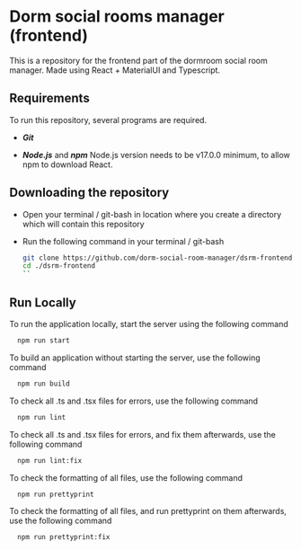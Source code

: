 # Dorm social rooms manager (frontend)

This is a repository for the frontend part of the dormroom social room manager. Made using React + MaterialUI and Typescript.

## Requirements

To run this repository, several programs are required.

- **_Git_**

- **_Node.js_** and **_npm_**
  Node.js version needs to be v17.0.0 minimum, to allow npm to download React.

## Downloading the repository

- Open your terminal / git-bash in location where you create a directory which will contain this repository

- Run the following command in your terminal / git-bash

  ```bash
  git clone https://github.com/dorm-social-room-manager/dsrm-frontend.git
  cd ./dsrm-frontend
  ``
  ```

## Run Locally

To run the application locally, start the server using the following command

```bash
  npm run start
```
To build an application without starting the server, use the following command

```bash
  npm run build
```
To check all .ts and .tsx files for errors, use the following command

```bash
  npm run lint
```
To check all .ts and .tsx files for errors, and fix them afterwards, use the following command

```bash
  npm run lint:fix
```
To check the formatting of all files, use the following command

```bash
  npm run prettyprint
```
To check the formatting of all files, and run prettyprint on them afterwards, use the following command

```bash
  npm run prettyprint:fix
```
